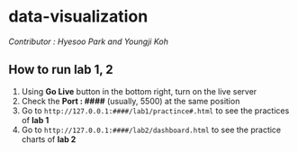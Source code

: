 # data-visualization

*Contributor : Hyesoo Park and Youngji Koh*

## How to run **lab 1, 2**

1. Using **Go Live** button in the bottom right, turn on the live server
1. Check the **Port : ####** (usually, 5500) at the same position
1. Go to `http://127.0.0.1:####/lab1/practince#.html` to see the practices of **lab 1**
1. Go to `http://127.0.0.1:####/lab2/dashboard.html` to see the practice charts of **lab 2**



